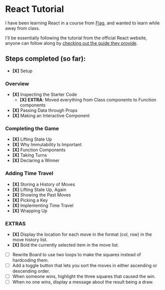 # React Tutorial

I have been learning React in a course from [Flag](https://flag.pt), and wanted to learn while away from class.

I'll be essentially following the tutorial from the official React website, anyone can follow along by [checking out the guide they provide](https://reactjs.org/tutorial/tutorial.html).

## Steps completed (so far):

- **[X]** Setup

### Overview

- **[X]** Inspecting the Starter Code
  - **[X]** **EXTRA**: Moved everything from Class components to Function components
- **[X]** Passing Data through Props
- **[X]** Making an Interactive Component

### Completing the Game

- **[X]** Lifting State Up
- **[X]** Why Immutability Is Important
- **[X]** Function Components
- **[X]** Taking Turns
- **[X]** Declaring a Winner

### Adding Time Travel

- **[X]** Storing a History of Moves
- **[X]** Lifting State Up, Again
- **[X]** Showing the Past Moves
- **[X]** Picking a Key
- **[X]** Implementing Time Travel
- **[X]** Wrapping Up

### EXTRAS

- **[X]** Display the location for each move in the format (col, row) in the move history list.
- **[X]** Bold the currently selected item in the move list.
- [ ] Rewrite Board to use two loops to make the squares instead of hardcoding them.
- [ ] Add a toggle button that lets you sort the moves in either ascending or descending order.
- [ ] When someone wins, highlight the three squares that caused the win.
- [ ] When no one wins, display a message about the result being a draw.

